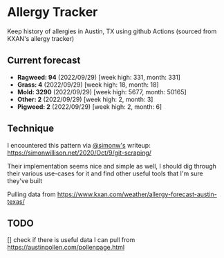 # Allergy Tracker

Keep history of allergies in Austin, TX using github Actions (sourced from KXAN's allergy tracker)

## Current forecast
<!-- INJECT FORECAST -->
- **Ragweed: 94** (2022/09/29)  [week high: 331, month: 331]
- **Grass: 4** (2022/09/29)  [week high: 18, month: 18]
- **Mold: 3290** (2022/09/29)  [week high: 5677, month: 50165]
- **Other: 2** (2022/09/29)  [week high: 2, month: 3]
- **Pigweed: 2** (2022/09/29)  [week high: 2, month: 6]
<!-- END INJECT FORECAST -->

## Technique

I encountered this pattern via [@simonw's](https://github.com/simonw) writeup: https://simonwillison.net/2020/Oct/9/git-scraping/

Their implementation seems nice and simple as well, I should dig through their various use-cases for it and find other useful tools that I'm sure they've built

Pulling data from https://www.kxan.com/weather/allergy-forecast-austin-texas/

## TODO

[] check if there is useful data I can pull from https://austinpollen.com/pollenpage.html

